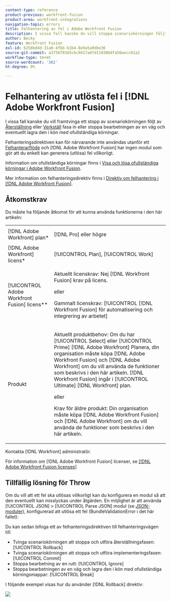 ```yaml
---
content-type: reference
product-previous: workfront-fusion
product-area: workfront-integrations
navigation-topic: errors
title: Felhantering av fel i Adobe Workfront Fusion
description: I vissa fall kanske du vill stoppa scenariokörningen följt av återställnings- eller implementeringsfasen eller stoppa bearbetningen av en väg och eventuellt lagra den i kön för Visa och lösa ofullständiga körningar i Adobe Workfront Fusion.
author: Becky
feature: Workfront Fusion
exl-id: 6258bd4d-31a0-4fbb-b1b4-8e9a5a9dbe36
source-git-commit: a3756f9345cbc9417a6fd110306dfa50aecc81a2
workflow-type: tm+mt
source-wordcount: '362'
ht-degree: 0%

---
```


# Felhantering av utlösta fel i [!DNL Adobe Workfront Fusion]

I vissa fall kanske du vill framtvinga ett stopp av scenariokörningen följt av [Återställning](../../workfront-fusion/scenarios/scenario-execution-cycles-phases.md#rollback) eller [Verkställ](../../workfront-fusion/scenarios/scenario-execution-cycles-phases.md#commit) fasa in eller stoppa bearbetningen av en väg och eventuellt lagra den i kön med ofullständiga körningar.

Felhanteringsdirektiven kan för närvarande inte användas utanför ett [Felhanterarflöde](../../workfront-fusion/errors/error-handling.md#error) och [!DNL Adobe Workfront Fusion] har ingen modul som gör att du enkelt kan generera (utlösa) fel villkorligt.

Information om ofullständiga körningar finns i [Visa och lösa ofullständiga körningar i Adobe Workfront Fusion](../../workfront-fusion/scenarios/view-and-resolve-incomplete-executions.md).

Mer information om felhanteringsdirektiv finns i [Direktiv om felhantering i [!DNL Adobe Workfront Fusion]](../../workfront-fusion/errors/directives-for-error-handling.md).

## Åtkomstkrav

Du måste ha följande åtkomst för att kunna använda funktionerna i den här artikeln:

<table style="table-layout:auto">
 <col> 
 <col> 
 <tbody> 
  <tr> 
   <td role="rowheader">[!DNL Adobe Workfront] plan*</td> 
   <td> <p>[!DNL Pro] eller högre</p> </td> 
  </tr> 
  <tr data-mc-conditions=""> 
   <td role="rowheader">[!DNL Adobe Workfront] licens*</td> 
   <td> <p>[!UICONTROL Plan], [!UICONTROL Work]</p> </td> 
  </tr> 
  <tr> 
   <td role="rowheader">[!UICONTROL Adobe Workfront Fusion] licens**</td> 
   <td>
   <p>Aktuellt licenskrav: Nej [!DNL Workfront Fusion] krav på licens.</p>
   <p>eller</p>
   <p>Gammalt licenskrav: [!UICONTROL [!DNL Workfront Fusion] för automatisering och integrering av arbetet] </p>
   </td> 
  </tr> 
  <tr> 
   <td role="rowheader">Produkt</td> 
   <td>
   <p>Aktuellt produktbehov: Om du har [!UICONTROL Select] eller [!UICONTROL Prime] [!DNL Adobe Workfront] Planera, din organisation måste köpa [!DNL Adobe Workfront Fusion] och [!DNL Adobe Workfront] om du vill använda de funktioner som beskrivs i den här artikeln. [!DNL Workfront Fusion] ingår i [!UICONTROL Ultimate] [!DNL Workfront] plan.</p>
   <p>eller</p>
   <p>Krav för äldre produkt: Din organisation måste köpa [!DNL Adobe Workfront Fusion] och [!DNL Adobe Workfront] om du vill använda de funktioner som beskrivs i den här artikeln.</p>
   </td> 
  </tr> 
 </tbody> 
</table>

Kontakta [!DNL Workfront] administratör.

För information om [!DNL Adobe Workfront Fusion] licenser, se [[!DNL Adobe Workfront Fusion licenses]](../../workfront-fusion/get-started/license-automation-vs-integration.md)

## Tillfällig lösning för Throw

Om du vill att ett fel ska utlösas villkorligt kan du konfigurera en modul så att den eventuellt kan misslyckas under åtgärden. En möjlighet är att använda [!UICONTROL JSON] > [!UICONTROL Parse JSON] modul (se [JSON-moduler](../../workfront-fusion/apps-and-their-modules/json-modules.md)), konfigurerad att utlösa ett fel (BundleValidationError i det här fallet):

Du kan sedan bifoga ett av felhanteringsdirektiven till felhanteringsvägen till:

* Tvinga scenariokörningen att stoppa och utföra återställningsfasen: [!UICONTROL Rollback]
* Tvinga scenariokörningen att stoppa och utföra implementeringsfasen: [!UICONTROL Commit]
* Stoppa bearbetning av en rutt: [!UICONTROL Ignore]
* Stoppa bearbetningen av en väg och lagra den i kön med ofullständiga körningsmappar: [!UICONTROL Break]

I följande exempel visas hur du använder [!DNL Rollback] direktiv:

![](assets/rollback-directive-350x175.png)
